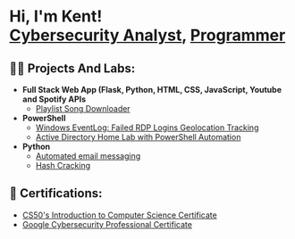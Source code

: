 <h1>Hi, I'm Kent! <br/><a href="#">Cybersecurity Analyst</a>, <a href="#">Programmer</a></h1>

<h2>👨‍💻 Projects And Labs:</h2>

- <b>Full Stack Web App (Flask, Python, HTML, CSS, JavaScript, Youtube and Spotify APIs</b>
  - [Playlist Song Downloader](https://github.com/KentFiller/MusicLink)
- <b>PowerShell</b>
  - [Windows EventLog: Failed RDP Logins Geolocation Tracking](https://github.com/KentFiller/Azure-RDP-lab)
  - [Active Directory Home Lab with PowerShell Automation](https://github.com/KentFiller/Active-Directory-PS)
- <b>Python</b>
  - [Automated email messaging](https://github.com/KentFiller/pythonEmailSend)
  - [Hash Cracking](https://github.com/KentFiller/pythonHashCrack)
  
<h2> 📄 Certifications:</h2>

- [CS50's Introduction to Computer Science Certificate](https://iili.io/J7MgKHQ.png)
- [Google Cybersecurity Professional Certificate](https://coursera.org/share/18a9aabae0178a6aec46071c4e77a139)

<!--
**KentFiller/KentFiller** is a ✨ _special_ ✨ repository because its `README.md` (this file) appears on your GitHub profile.

Here are some ideas to get you started:

- 🔭 I’m currently working on ...
- 🌱 I’m currently learning ...
- 👯 I’m looking to collaborate on ...
- 🤔 I’m looking for help with ...
- 💬 Ask me about ...
- 📫 How to reach me: ...
- 😄 Pronouns: ...
- ⚡ Fun fact: ...
-->
